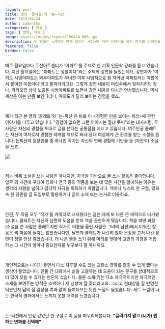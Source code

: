 ```yaml
---
layout: post
title: 영화 '콜레트'와 '논-픽션'
date: 2019/04/24
author: samantha
categories: [ 리뷰 ]
tags: [ 영화, 작가 ]
image: assets/images/inpost/190424_000.jpg
description: 두 영화는 <경험한 만큼 보이는 세상>에 대한 이야기를 쓰는 작가의 이야기를 담았다.
featured: false
hidden: false
---
```


매주 월요일마다 두산아트센터가 '아파트'를 주제로 한 기획 인문학 강좌를 듣고 있습니다. 지난 월요일에는 "아파트는 생활이다"라는 주제의 강연을 들었는데요, 강연자가 '여의도 시범아파트는 와우아파트가 무너진 이후 시범적으로 잘 지어낸 아파트라는 이름에서 붙여진 이름이다'라고 말하더라고요. 그렇게 강연 내용이 머릿속에서 잊혀지려던 찰나, 카카오맵 상에 노출된 시범아파트를 보면서 강연 내용을 다시금 연상했습니다. 역시 세상은 아는 만큼 보인다더니, 여의도가 달리 보이는 경험을 했죠.

<br/>

제가 최근 본 영화 '콜레트'와 '논-픽션'은 바로 이 <경험한 만큼 보이는 세상>에 관한 이야기를 다루고 있습니다. "경험이 없으면 그런 이야기는 절대 못써"라는 대사처럼, 두 사람은 자신의 경험을 토대로 글을 쓴다는 공통점을 지니고 있습니다. 여주인공 콜레트는 자신이 여자로서 경험한 세계를 책으로 써내 당대 여성에게 큰 환호를 받는 소설을 씁니다. 논픽션의 등장인물 중 하나인 작가는 자신의 연애 경험에 기반을 둔 (자전적) 소설을 쓰죠.

![](https://github.com/samantha-writer/samantha-writer.github.io/blob/master/assets/images/inpost/190424_000.jpg?raw=true)

<br/>

저는 비록 소설을 쓰는 사람은 아니지만, 자극을 기반으로 글 쓰는 활동은 좋아합니다. 업무 외 시간에 구태여 영화나 연극 등의 작품을 보는 데 많은 시간을 할애하는 이유는 생각의 지평을 넓히고 감각적 자극을 획득하기 위함입니다. 책이나 뉴스의 한 구절, 영화 속 한 장면을 글 도입부로 활용하거나 글의 소재 또는 논거로 이용하죠.

<br/>

한편, 두 작품 모두 '작가'를 캐릭터로 내세웠다는 점은 제게 또 다른 큰 매력으로 다가왔습니다. 콜레트는 자신의 남편의 도움을 받아 책을 출판하게 됐습니다. 책을 펴낸 과정(소설을 쓴 사람은 콜레트지만 작가로 이름을 올린 사람은 그녀의 남편)에서 이뤄진 잡음은 썩 마음에 들지는 않았습니다만, 남편과 콜레트가 나란히 앉아 문장을 고쳐 나간 장면이 정말 인상 깊었습니다. 더 나은 글을 쓰기 위해 머리를 맞대어 고민의 과정을 거듭하는 그 시간이 얼마나 중요한지를 누구보다 잘 아니까요.

<br/>

개인적으로는 나이가 들면서 다소 지루할 수도 있는 프랑스 영화를 즐길 수 있게 됐다는 생각이 들었습니다. 인물 간 대화에서 삶을 고찰하는 데 도움이 되는 문구를 상대적으로 더 많이 찾을 수 있다는 판단이 섰습니다. 물론 소재(?)는 다소 자극적이지만 자극적인 소재를 보여주는 방식은 소박하니 제 성향에 잘 맞더라고요. 그리고 현대상을 잘 반영한 덕분인지 남의 집 일상을 여과 없이 들여다보는 듯한 느낌도 들었습니다. 세트 느낌이 나는 한국적 영화에서는 느끼지 못할 매력을 느꼈습니다.

<br/>

논-픽션에서 인상 깊었던 한 구절로 이 글을 마무리해봅니다. **"끌려가지 말고 (너가) 원하는 변화를 선택해"**

<br/>
